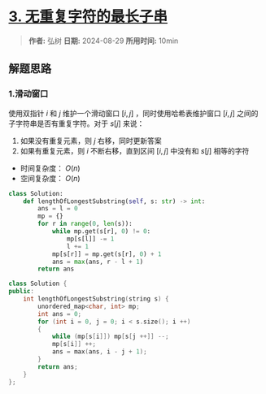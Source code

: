 # [3. 无重复字符的最长子串](https://leetcode.cn/problems/longest-substring-without-repeating-characters/description/)

> **作者:** 弘树
> **日期:** 2024-08-29
> **所用时间:** 10min

## 解题思路
### 1.滑动窗口

使用双指针 $i$ 和 $j$ 维护一个滑动窗口 $[i, j]$ ，同时使用哈希表维护窗口 $[i, j]$ 之间的子字符串是否有重复字符。对于 $s[j]$ 来说：

1. 如果没有重复元素，则 $j$ 右移，同时更新答案
2. 如果有重复元素，则 $i$ 不断右移，直到区间 $[i, j]$ 中没有和 $s[j]$ 相等的字符

- 时间复杂度： $O(n)$
- 空间复杂度： $O(n)$

```python
class Solution:
    def lengthOfLongestSubstring(self, s: str) -> int:
        ans = l = 0
        mp = {}
        for r in range(0, len(s)):
            while mp.get(s[r], 0) != 0:
                mp[s[l]] -= 1
                l += 1
            mp[s[r]] = mp.get(s[r], 0) + 1
            ans = max(ans, r - l + 1)
        return ans
```

```C++
class Solution {
public:
    int lengthOfLongestSubstring(string s) {
        unordered_map<char, int> mp;
        int ans = 0;
        for (int i = 0, j = 0; i < s.size(); i ++)
        {
            while (mp[s[i]]) mp[s[j ++]] --;
            mp[s[i]] ++;
            ans = max(ans, i - j + 1);
        }
        return ans;
    }
};
```
